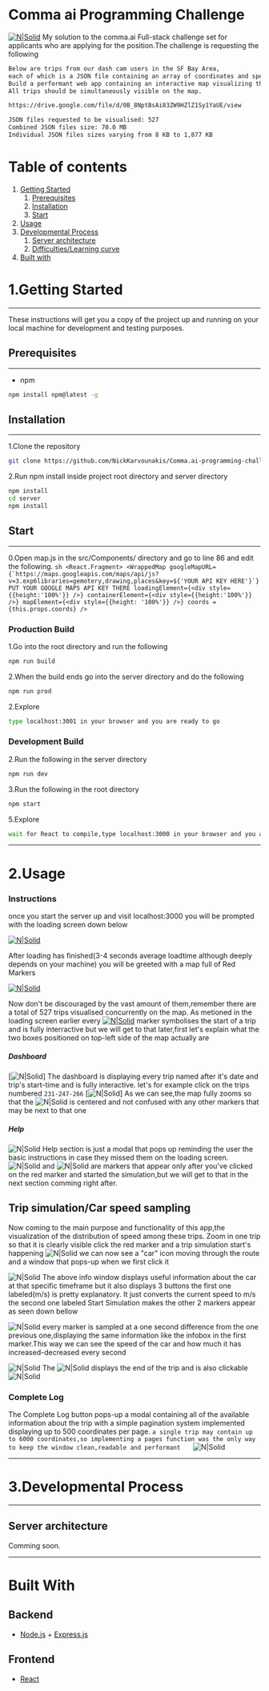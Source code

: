 # Comma ai Programming Challenge

[![N|Solid](https://i.ibb.co/QfBcjqD/commaaimap.jpg)](https://nodesource.com/products/nsolid)
My solution to the comma.ai Full-stack challenge set for applicants who are applying for the  position.The challenge is requesting the following

```sh
Below are trips from our dash cam users in the SF Bay Area,
each of which is a JSON file containing an array of coordinates and speed (m/s) sampled at once per second.
Build a performant web app containing an interactive map visualizing the distribution of speeds among these trips.
All trips should be simultaneously visible on the map.
```
```sh
https://drive.google.com/file/d/0B_8NptBsAi83ZW9HZlZ1Sy1YaUE/view     
```

```sh
JSON files requested to be visualised: 527
Combined JSON files size: 70.0 MB
Individual JSON files sizes varying from 8 KB to 1,877 KB
```

# Table of contents
1. [Getting Started](#Installation)
    1. [Prerequisites](#Prerequisites)
    2. [Installation](#Installation)
    3. [Start](#Start)
2. [Usage](#Usage)
3. [Developmental Process](#Developmental_Process)
     1. [Server architecture](#Server_architecture)
     2. [Difficulties/Learning curve](#Learningcurve)
3. [Built with](#Builtwith)



# 1.Getting Started
----
 These instructions will get you a copy of the project up and running on your local machine for development and testing purposes.
## Prerequisites
----
*   npm
```sh
npm install npm@latest -g
```

## Installation
-----
1.Clone the repository
```sh
git clone https://github.com/NickKarvounakis/Comma.ai-programming-challenge.git
```

2.Run npm install inside project root directory and server directory
```sh
npm install
cd server
npm install
```

## Start
----

0.Open map.js in the src/Components/ directory and go to line 86 and edit the following. ```sh
          <React.Fragment>
            <WrappedMap
            googleMapURL=
            {`https://maps.googleapis.com/maps/api/js?v=3.exp6libraries=gemotery,drawing,places&key=${'YOUR API KEY HERE'}`}            
            PUT YOUR GOOGLE MAPS API KEY THERE
            loadingElement={<div style={{height:'100%'}} />}
            containerElement={<div style={{height:'100%'}} />}
            mapElement={<div style={{height: '100%'}} />}
            coords = {this.props.coords}
            />
    ```


### Production Build

1.Go into the root directory and run the following
```sh
npm run build
```
2.When the build ends go into the server directory and do the following
```sh
npm run prod
```

2.Explore
```sh
type localhost:3001 in your browser and you are ready to go
```

### Development Build


2.Run the following in the server directory
```sh
npm run dev
```

3.Run the following in the root directory
```sh
npm start
```

5.Explore
```sh
wait for React to compile,type localhost:3000 in your browser and you are ready
```
---------
# 2.Usage

### Instructions
once you start the server up and visit localhost:3000 you will be prompted with the loading screen down below

[![N|Solid](https://media.giphy.com/media/H6bOlkGSABub5n0ieo/giphy.gif)](https://nodesource.com/products/nsolid)

After loading has finished(3-4 seconds average loadtime although deeply depends on your machine) you will be greeted with a map full of Red Markers

[![N|Solid](https://i.ibb.co/QfBcjqD/commaaimap.jpg)](https://nodesource.com/products/nsolid)


Now don't be discouraged by the vast amount of them,remember there are a total of 527 trips  visualised concurrently on the map.
As metioned in the loading screen earlier every [![N|Solid](https://maps.google.com/mapfiles/ms/icons/red-dot.png)](https://nodesource.com/products/nsolid) marker symbolises the start of a trip and is fully interractive but we will
get to that later,first let's explain what the two boxes positioned on top-left side  of the map actually are

##### Dashboard

[![N|Solid](https://media.giphy.com/media/J47XJopFNwl1VxtCrB/giphy.gif)]
The dashboard is displaying every trip named after it's date and trip's start-time and is fully interactive.
 let's for example click on the trips numbered   ```231-247-266```
 [![N|Solid]( https://media.giphy.com/media/f6gjZ2fNfqaiK9m1sx/giphy.gif)]
 As we can see,the map fully zooms so that the ![N|Solid](https://maps.google.com/mapfiles/ms/icons/red-dot.png) is centered and not confused with any other markers that may be next to that one

##### Help

![N|Solid](https://i.ibb.co/NWJcCsL/commaaihelp.jpg)
Help section is just a modal that pops up reminding the user the basic instructions in case they missed them on the loading screen.
![N|Solid](https://maps.google.com/mapfiles/ms/icons/blue-dot.png) and ![N|Solid](https://maps.google.com/mapfiles/ms/icons/pink-dot.png) are markers that appear only after you've clicked on the red marker and started the simulation,but we will get to that in the next section comming right after.

## Trip simulation/Car speed sampling
Now coming to the main purpose and functionality of this app,the visualization of the distribution of speed among these trips.
Zoom in one trip so that it is clearly visible click the red marker and a trip simulation start's happening
![N|Solid](https://media.giphy.com/media/dWIMWfdG9ZOr48kWVt/giphy.gif)
we can now see a "car" icon moving through the route and a window that pops-up when we first click it

![N|Solid](https://i.ibb.co/zHWMdjV/simulation3.jpg)
The above info window displays useful information about the car at that specific timeframe
but it also displays 3 buttons
the first one labeled(m/s) is pretty explanatory. It just converts the current speed to m/s
the second one labeled Start Simulation makes the other 2 markers appear as seen down bellow

![N|Solid](https://media.giphy.com/media/LkloAw3dieV3SLtkQF/giphy.gif)
every marker is sampled at a one second difference from the one previous one,displaying the same information like the infobox in  the first marker.This way we can see the speed of the car and how much it has increased-decreased every second

![N|Solid](https://media.giphy.com/media/LMibNTnMJxP4XC1Tx3/giphy.gif)
The ![N|Solid](https://maps.google.com/mapfiles/ms/icons/pink-dot.png)  displays the end of the trip and is also clickable
![N|Solid](https://i.ibb.co/bWQ0jFj/pink-marker.jpg)

### Complete Log
The Complete Log button pops-up a modal containing  all of the available information about the trip with a simple pagination system implemented displaying up to 500 coordinates per page.
```a single trip may contain up to 6000 coordinates,so implementing a pages function was the only way to keep the window clean,readable and performant   ```
![N|Solid](https://media.giphy.com/media/kC3F7GOciYGk7tPl7u/giphy.gif)

----------------------

# 3.Developmental Process
--------------------------
## Server architecture

Comming soon.

-------------------
#  Built With
## Backend
* [Node.js](https://nodejs.org/en/) + [Express.js](https://expressjs.com)
## Frontend
 * [React](https://reactjs.org/docs/getting-started.html)
